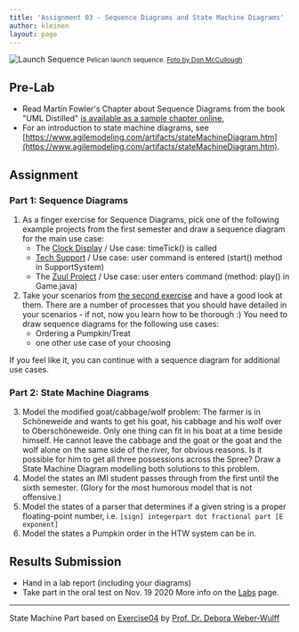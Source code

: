 ```yaml
---
title: 'Assignment 03 - Sequence Diagrams and State Machine Diagrams'
author: kleinen
layout: page
---
```


![Launch Sequence](../images/sequence.jpg)
<small class = "float-right">Pelican launch sequence. [Foto by Don McCullough ](https://www.flickr.com/photos/69214385@N04/9172233502)</small>

## Pre-Lab
* Read Martin Fowler's Chapter about Sequence Diagrams from the book "UML Distilled" [is available as a sample chapter online.](https://www.informit.com/articles/article.aspx?p=169507)
* For an introduction to state machine diagrams, see [https://www.agilemodeling.com/artifacts/stateMachineDiagram.htm](https://www.agilemodeling.com/artifacts/stateMachineDiagram.htm).

## Assignment
### Part 1: Sequence Diagrams
1. As a finger exercise for Sequence Diagrams, pick one of the following example projects from the first semester and draw a sequence diagram for the main use case:
    * The [Clock Display](https://github.com/htw-imi-info1/chapter03/tree/master/clock-display-with-GUI) / Use case: timeTick() is called
    * [Tech Support](https://github.com/htw-imi-info1/exercise07/tree/master/tech-support) / Use case: user command is entered (start() method in SupportSystem)
    * The [Zuul Project](https://github.com/htw-imi-info1/exercise10) /  Use case: user enters command (method: play() in Game.java)
2. Take your scenarios from [the second exercise](../lab-02-usecases-class) and have a good look at them. There are a number of processes that you should have detailed in your scenarios - if not, now you learn how to be thorough :) You need to draw sequence diagrams for the following use cases:
    * Ordering a Pumpkin/Treat
    * one other use case of your choosing

If you feel like it, you can continue with a sequence diagram for additional use cases.

### Part 2:  State Machine Diagrams
3. Model the modified goat/cabbage/wolf problem: The farmer is in Schöneweide and wants to get his goat, his cabbage and his wolf over to Oberschöneweide. Only one thing can fit in his boat at a time beside himself. He cannot leave the cabbage and the goat or the goat and the wolf alone on the same side of the river, for obvious reasons. Is it possible for him to get all three possessions across the Spree? Draw a State Machine Diagram modelling both solutions to this problem.
4. Model the states an IMI student passes through from the first until the sixth semester. (Glory for the most humorous model that is not offensive.)
5. Model the states of a parser that determines if a given string is a proper floating-point number, i.e. `[sign] integerpart dot fractional part [E exponent]`
6. Model the states a Pumpkin order in the HTW system can be in.

## Results Submission
* Hand in a lab report (including your diagrams)
* Take part in the oral test on Nov. 19 2020
More info on the [Labs](index) page.

***

State Machine Part based on [Exercise04][3] by [Prof. Dr. Debora Weber-Wulff][4]

[3]: https://people.f4.htw-berlin.de/~weberwu/se/Labs/Ex4.shtml
[4]: https://www.f4.htw-berlin.de/~weberwu/
